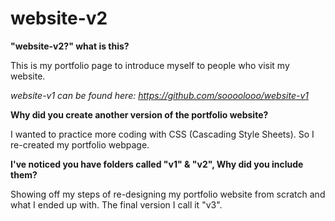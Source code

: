 # website-v2

**"website-v2?" what is this?**

This is my portfolio page to introduce myself to people who visit my website.

*website-v1 can be found here: https://github.com/soooolooo/website-v1*

**Why did you create another version of the portfolio website?**

I wanted to practice more coding with CSS (Cascading Style Sheets). So I re-created my portfolio webpage.

**I've noticed you have folders called "v1" & "v2", Why did you include them?**

Showing off my steps of re-designing my portfolio website from scratch and what I ended up with. The final version I call it "v3".
